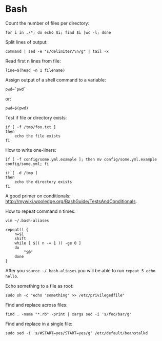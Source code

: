 # Bash

Count the number of files per directory:

    for i in ./*; do echo $i; find $i |wc -l; done

Split lines of output:

    command | sed -e "s/delimiter/\n/g" | tail -x

Read first n lines from file:

    line=$(head -n 1 filename)

Assign output of a shell command to a variable:

    pwd=`pwd`

or:

    pwd=$(pwd)

Test if file or directory exists:

    if [ -f /tmp/foo.txt ]
    then
        echo the file exists
    fi

How to write one-liners:

    if [ -f config/some.yml.example ]; then mv config/some.yml.example config/some.yml; fi

    if [ -d /tmp ]
    then
        echo the directory exists
    fi

A good primer on conditionals: http://mywiki.wooledge.org/BashGuide/TestsAndConditionals.

How to repeat command n times:

    vim ~/.bash-aliases

    repeat() {
        n=$1
        shift
        while [ $(( n -= 1 )) -ge 0 ]
        do
            "$@"
        done
    }

After you `source ~/.bash-aliases` you will be able to run `repeat 5 echo hello`.

Echo something to a file as root:

    sudo sh -c "echo 'something' >> /etc/privilegedfile"

Find and replace across files:

    find . -name "*.rb" -print | xargs sed -i 's/foo/bar/g'

Find and replace in a single file:

    sudo sed -i 's/#START=yes/START=yes/g' /etc/default/beanstalkd
